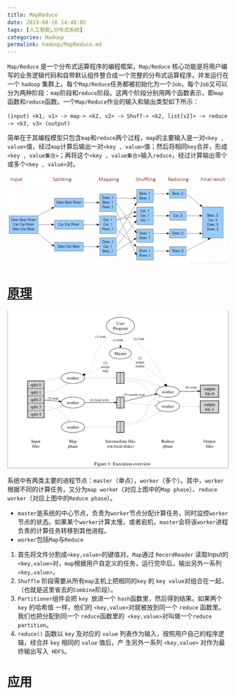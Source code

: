 ```yaml
---
title: MapReduce
date: 2019-08-16 14:48:05
tags: [人工智能,分布式系统]
categories: Hadoop
permalink: hadoop/MapReduce.md
---
```


`Map/Reduce` 是一个分布式运算程序的编程框架，`Map/Reduce` 核心功能是将用户编写的业务逻辑代码和自带默认组件整合成一个完整的分布式运算程序，并发运行在一个 `hadoop` 集群上。每个`Map/Reduce`任务都被初始化为一个`Job`，每个`Job`又可以分为两种阶段：`map`阶段和`reduce`阶段。这两个阶段分别用两个函数表示，即`map`函数和`reduce`函数。一个`Map/Reduce`作业的输入和输出类型如下所示：

`(input) <k1, v1> -> map-> <k2, v2> -> Shuff-> <k2, list[v2]> -> reduce -> <k3, v3> (output)`

简单在于其编程模型只包含`map`和`reduce`两个过程，`map`的主要输入是一对`<key , value>`值，经过`map`计算后输出一对`<key , value>`值；然后将相同`key`合并，形成`<key , value集合>`；再将这个`<key , value集合>`输入`reduce`，经过计算输出零个或多个`<key , value>`对。

![img](MapReduce/14019352-0c530b046636edd0.webp)

# [原理](https://songlee24.github.io/2015/07/29/mapreduce-word-count/)

![img](MapReduce/1089769-20180418222127341-658345249.png)

系统中有两类主要的进程节点：`master`（单点），`worker`（多个）。其中，`worker`根据不同的计算任务，又分为`map worke`r（对应上图中的`Map phase`）、`reduce worker`（对应上图中的`Reduce phase`）。

- `master`是系统的中心节点，负责为`worker`节点分配计算任务，同时监控`worker`节点的状态。如果某个`worker`计算太慢，或者宕机，`master`会将该`worker`进程负责的计算任务转移到其他进程。
- `worker`包括`Map`与`Reduce`

1. 首先将文件分割成`<key,value>`的键值对。`Map`通过 `RecordReader` 读取Input的`<key,value>`对，`map`根据用户自定义的任务，运行完毕后，输出另外一系列`<key,value>`，
2. `Shuffle` 阶段需要从所有`map`主机上把相同的`key` 的 `key value`对组合在一起，（也就是这里省去的`Combine`阶段）。
3. `Partitioner`组件会把 `key `放进一个 `hash`函数里，然后得到结果。如果两个 `key` 的哈希值 一样，他们的 `<key,value>`对就被放到同一个 `reduce` 函数里。我们也把分配到同一个 `reduce`函数里的` <key,value>`对叫做一个`reduce partition`。
4. `reduce()` 函数以 `key` 及对应的 `value` 列表作为输入，按照用户自己的程序逻辑，经合并 `key` 相同的 `value` 值后，产 生另外一系列 `<key,value>` 对作为最终输出写入` HDFS`。

# 应用

